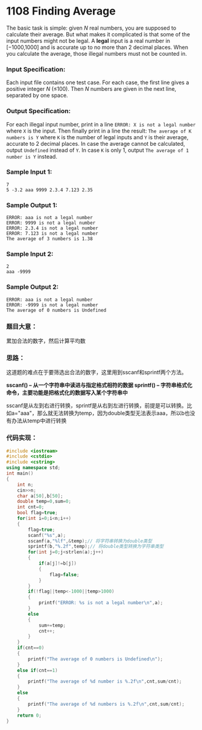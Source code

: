 # **1108** **Finding Average**

The basic task is simple: given *N* real numbers, you are supposed to calculate their average. But what makes it complicated is that some of the input numbers might not be legal. A **legal** input is a real number in [−1000,1000] and is accurate up to no more than 2 decimal places. When you calculate the average, those illegal numbers must not be counted in.

### Input Specification:

Each input file contains one test case. For each case, the first line gives a positive integer *N* (≤100). Then *N* numbers are given in the next line, separated by one space.

### Output Specification:

For each illegal input number, print in a line `ERROR: X is not a legal number` where `X` is the input. Then finally print in a line the result: `The average of K numbers is Y` where `K` is the number of legal inputs and `Y` is their average, accurate to 2 decimal places. In case the average cannot be calculated, output `Undefined` instead of `Y`. In case `K` is only 1, output `The average of 1 number is Y` instead.

### Sample Input 1:

```in
7
5 -3.2 aaa 9999 2.3.4 7.123 2.35
```

### Sample Output 1:

```out
ERROR: aaa is not a legal number
ERROR: 9999 is not a legal number
ERROR: 2.3.4 is not a legal number
ERROR: 7.123 is not a legal number
The average of 3 numbers is 1.38
```

### Sample Input 2:

```in
2
aaa -9999
```

### Sample Output 2:

```out
ERROR: aaa is not a legal number
ERROR: -9999 is not a legal number
The average of 0 numbers is Undefined
```

### 题目大意：

累加合法的数字，然后计算平均数

### 思路：

这道题的难点在于要筛选出合法的数字，这里用到sscanf和sprintf两个方法。

**sscanf() – 从一个字符串中读进与指定格式相符的数据
sprintf() – 字符串格式化命令，主要功能是把格式化的数据写入某个字符串中**

sscanf是从左到右进行转换，sprintf是从右到左进行转换，前提是可以转换。比如a="aaa"，那么就无法转换为temp，因为double类型无法表示aaa，所以b也没有办法从temp中进行转换

### 代码实现：

```c++
#include <iostream>
#include <cstdio>
#include <cstring>
using namespace std;
int main()
{
    int n;
    cin>>n;
    char a[50],b[50];
    double temp=0,sum=0;
    int cnt=0;
    bool flag=true;
    for(int i=0;i<n;i++)
    {
        flag=true;
        scanf("%s",a);
        sscanf(a,"%lf",&temp);// 将字符串转换为double类型
        sprintf(b,"%.2f",temp);// 将double类型转换为字符串类型
        for(int j=0;j<strlen(a);j++)
        {
            if(a[j]!=b[j])
            {
                flag=false;
            }
        }
        if(!flag||temp<-1000||temp>1000)
        {
            printf("ERROR: %s is not a legal number\n",a);
        }
        else
        {
            sum+=temp;
            cnt++;
        }
    }
    if(cnt==0)
    {
        printf("The average of 0 numbers is Undefined\n");
    }
    else if(cnt==1)
    {
        printf("The average of %d number is %.2f\n",cnt,sum/cnt);
    }
    else
    {
        printf("The average of %d numbers is %.2f\n",cnt,sum/cnt);
    }
    return 0;
}
```

